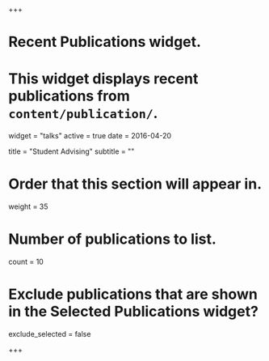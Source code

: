 +++
# Recent Publications widget.
# This widget displays recent publications from `content/publication/`.
widget = "talks"
active = true
date = 2016-04-20

title = "Student Advising"
subtitle = ""

# Order that this section will appear in.
weight = 35

# Number of publications to list.
count = 10

# Exclude publications that are shown in the Selected Publications widget?
exclude_selected = false


+++

